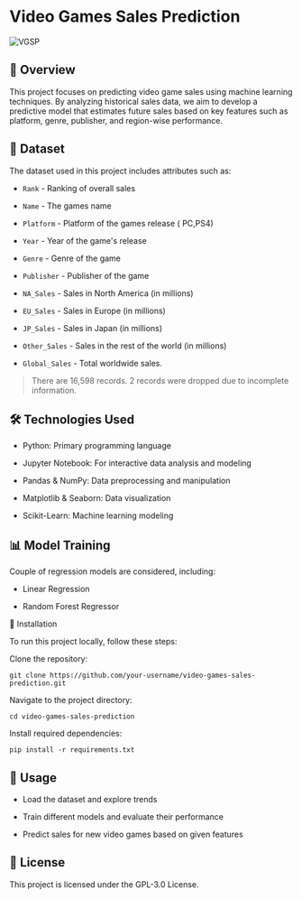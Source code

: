 # Video Games Sales Prediction

![VGSP](https://github.com/user-attachments/assets/68fd6dfa-916c-4d7b-8376-7e4b75b53152)


## 📌 Overview

This project focuses on predicting video game sales using machine learning techniques. By analyzing historical sales data, we aim to develop a predictive model that estimates future sales based on key features such as platform, genre, publisher, and region-wise performance.

## 📂 Dataset

The dataset used in this project includes attributes such as:

- `Rank` - Ranking of overall sales

- `Name` - The games name

- `Platform` - Platform of the games release ( PC,PS4)

- `Year` - Year of the game's release

- `Genre` - Genre of the game

- `Publisher` - Publisher of the game

- `NA_Sales` - Sales in North America (in millions)

- `EU_Sales` - Sales in Europe (in millions)

- `JP_Sales` - Sales in Japan (in millions)

- `Other_Sales` - Sales in the rest of the world (in millions)

- `Global_Sales` - Total worldwide sales.

> There are 16,598 records. 2 records were dropped due to incomplete information.

## 🛠️ Technologies Used

- Python: Primary programming language

- Jupyter Notebook: For interactive data analysis and modeling

- Pandas & NumPy: Data preprocessing and manipulation

- Matplotlib & Seaborn: Data visualization

- Scikit-Learn: Machine learning modeling


## 📊 Model Training

Couple of regression models are considered, including:

- Linear Regression

- Random Forest Regressor

🔧 Installation

To run this project locally, follow these steps:

Clone the repository:

```git clone https://github.com/your-username/video-games-sales-prediction.git```

Navigate to the project directory:

```cd video-games-sales-prediction```

Install required dependencies:

```pip install -r requirements.txt```

## 📜 Usage

- Load the dataset and explore trends

- Train different models and evaluate their performance

- Predict sales for new video games based on given features


## 📄 License

This project is licensed under the GPL-3.0 License.
